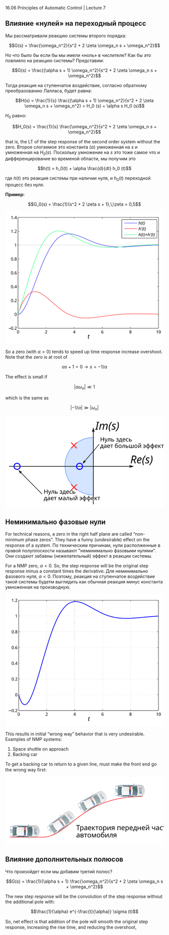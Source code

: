 ﻿16.06 Principles of Automatic Control | Lecture 7

## Влияние «нулей» на переходный процесс

Мы рассматривали реакцию системы второго порядка:

$$G(s) = \frac{\omega_n^2}{s^2 + 2 \zeta \omega_n s + \omega_n^2}$$

Но что было бы если бы мы имели «ноль» в числителе? Как бы это повлияло на реакцию системы? Представим:

$$G(s) = \frac{(\alpha s + 1) \omega_n^2}{s^2 + 2 \zeta \omega_n s + \omega_n^2}$$

Тогда реакция на ступенчатое воздействие, согласно обратному преобразованию Лапласа, будет равна:

$$H(s) = \frac{1}{s} \frac{(\alpha s + 1) \omega_n^2}{s^2 + 2 \zeta \omega_n s + \omega_n^2} = H_0 (s) + \alpha s H_0 (s)$$

$H_0$ равно:

$$H_0(s) = \frac{1}{s} \frac{\omega_n^2}{s^2 + 2 \zeta \omega_n s + \omega_n^2}$$

that is, the LT of the step response of the second order system without the zero.
Второе слогаемое это константа ($\alpha$) умноженная на $s$ и умноженная на $H_0(s)$. Поскольку умножение на $s$ это тоже самое что и дифференцирование во временой области, мы получим это

$$h(t) = h_0(t) + \alpha \frac{d}{dt} h_0 (t)$$

где $h(t)$ это реакция системы при наличии нуля, и $h_0(t)$ переходной процесс без нуля.

**Пример:**

$$G_0(s) = \frac{1}{s^2 + 2 \zeta s + 1},\;\zeta = 0,5$$

![image1](images/7/7.svg)

So a zero (with $α>0$) tends to speed up time response increase overshoot.
Note that the zero is at root of

$$\alpha s + 1 = 0 \to s = - 1/\alpha$$

The eﬀect is small if

$$\left| \alpha \omega_n \right| \ll 1$$

which is the same as

$$\left| - 1/ \alpha \right| \gg \left| \omega_n \right|$$


![Расположение нулей](images/7/7-zeros-location.svg)


## Неминимально фазовые нули

For technical reasons, a zero in the right half plane are called “non-minimum phase zeros”. They have a funny (undesirable) eﬀect on the response of a system.
По техническим причинам, нули располженные в правой полуплоскости называют "неминимально фазовыми нулями". Они создают забавны (нежелательный) эффект в реакции системы.

For a NMP zero, $\alpha < 0$. So, the step response will be the original step response minus a constant times the derivative:
Для неминимально фазового нуля, $\alpha < 0$. Поэтому, реакция на ступенчатое воздействие такой системы будетм выглядить как обычная реакция минус константа умноженная на производную.


![Расположение нулей](images/7/7-non-min-step.svg)


This results in initial “wrong way” behavior that is very undesirable. Examples of NMP systems:
1.	Space shuttle on approach
2.	Backing car



To get a backing car to return to a given line, must make the front end go the wrong way ﬁrst:

![Расположение нулей](images/7/7-backing-car.svg)

## Влияние дополнительных полюсов

Что произойдет если мы добавим третий полюс?

$$G(s) = \frac{1}{\alpha s + 1} \frac{\omega_n^2}{s^2 + 2 \zeta \omega_n s + \omega_n^2}$$

The new step response will be the convolution of the step response without the additional pole with:

$$\frac{1}{\alpha} e^{-\frac{t}{\alpha}} \sigma (t)$$


So, net eﬀect is that addition of the pole will smooth the original step response, increasing the rise time, and reducing the overshoot,
